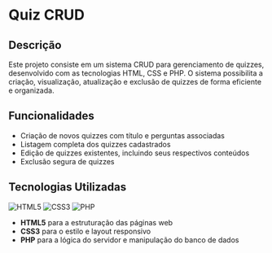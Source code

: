 # Quiz CRUD

## Descrição

Este projeto consiste em um sistema CRUD para gerenciamento de quizzes, desenvolvido com as tecnologias HTML, CSS e PHP. O sistema possibilita a criação, visualização, atualização e exclusão de quizzes de forma eficiente e organizada.

## Funcionalidades

- Criação de novos quizzes com título e perguntas associadas  
- Listagem completa dos quizzes cadastrados  
- Edição de quizzes existentes, incluindo seus respectivos conteúdos  
- Exclusão segura de quizzes

## Tecnologias Utilizadas

![HTML5](https://img.shields.io/badge/HTML5-E34F26?style=flat-square&logo=html5&logoColor=white)
![CSS3](https://img.shields.io/badge/CSS3-1572B6?style=flat-square&logo=css3&logoColor=white)
![PHP](https://img.shields.io/badge/PHP-777BB4?style=flat-square&logo=php&logoColor=white)


- **HTML5** para a estruturação das páginas web  
- **CSS3** para o estilo e layout responsivo  
- **PHP** para a lógica do servidor e manipulação do banco de dados
